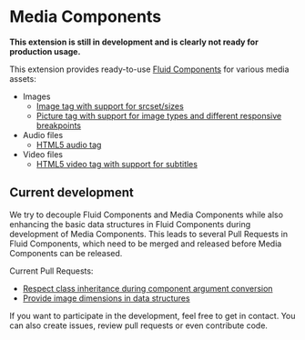 # Media Components

**This extension is still in development and is clearly not ready for production usage.**

This extension provides ready-to-use [Fluid Components](https://github.com/sitegeist/fluid-components) for various media assets:

* Images
    * [Image tag with support for srcset/sizes](./Resources/Private/Components/Image/Image.html)
    * [Picture tag with support for image types and different responsive breakpoints](./Resources/Private/Components/Picture/Picture.html)
* Audio files
    * [HTML5 audio tag](./Resources/Private/Components/Audio/Audio.html)
* Video files
    * [HTML5 video tag with support for subtitles](./Resources/Private/Components/Video/Video.html)

## Current development

We try to decouple Fluid Components and Media Components while also enhancing the basic data structures in Fluid Components during development of Media Components. This leads to several Pull Requests in Fluid Components, which need to be merged and released before Media Components can be released.

Current Pull Requests:

* [Respect class inheritance during component argument conversion](https://github.com/sitegeist/fluid-components/pull/121)
* [Provide image dimensions in data structures](https://github.com/sitegeist/fluid-components/pull/122)

If you want to participate in the development, feel free to get in contact. You can also create issues, review pull requests or even contribute code.

